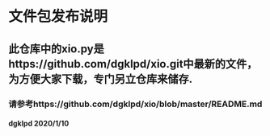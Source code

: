 # 文件包发布说明
## 此仓库中的xio.py是https://github.com/dgklpd/xio.git中最新的文件，为方便大家下载，专门另立仓库来储存.
### 请参考https://github.com/dgklpd/xio/blob/master/README.md
#### dgklpd 2020/1/10

